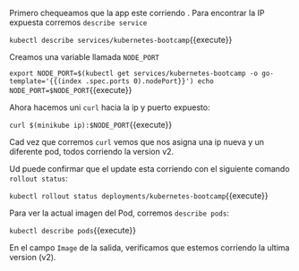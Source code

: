 Primero chequeamos que la app este corriendo . Para encontrar la IP expuesta corremos `describe service`

`kubectl describe services/kubernetes-bootcamp`{{execute}}

Creamos una variable llamada `NODE_PORT` 

`export NODE_PORT=$(kubectl get services/kubernetes-bootcamp -o go-template='{{(index .spec.ports 0).nodePort}}')
echo NODE_PORT=$NODE_PORT`{{execute}}

Ahora hacemos uni `curl` hacia la ip y puerto expuesto:

`curl $(minikube ip):$NODE_PORT`{{execute}}

Cad vez que corremos `curl` vemos que nos asigna una ip nueva y un diferente pod, todos corriendo la version v2.

Ud puede confirmar que el update esta corriendo con el siguiente comando `rollout status`:

`kubectl rollout status deployments/kubernetes-bootcamp`{{execute}}

Para ver la actual imagen del Pod, corremos `describe pods`:

`kubectl describe pods`{{execute}}

En el campo `Image` de la salida, verificamos que estemos corriendo la ultima version (v2).
